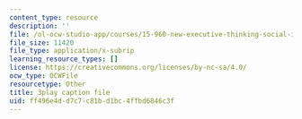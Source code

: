 ```yaml
---
content_type: resource
description: ''
file: /ol-ocw-studio-app/courses/15-960-new-executive-thinking-social-impact-technology-projects-fall-2017-spring-2018/ff496e4dd7c7c81bd1bc4ffbd6846c3f_omuDD2rZqlE.srt
file_size: 11420
file_type: application/x-subrip
learning_resource_types: []
license: https://creativecommons.org/licenses/by-nc-sa/4.0/
ocw_type: OCWFile
resourcetype: Other
title: 3play caption file
uid: ff496e4d-d7c7-c81b-d1bc-4ffbd6846c3f
---
```

